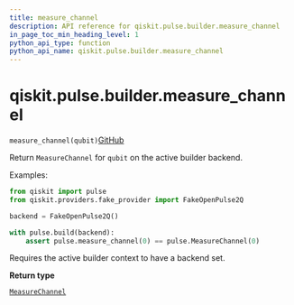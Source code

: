 ```yaml
---
title: measure_channel
description: API reference for qiskit.pulse.builder.measure_channel
in_page_toc_min_heading_level: 1
python_api_type: function
python_api_name: qiskit.pulse.builder.measure_channel
---
```


# qiskit.pulse.builder.measure\_channel

<span id="qiskit.pulse.builder.measure_channel" />

`measure_channel(qubit)`[GitHub](https://github.com/qiskit/qiskit/tree/stable/0.20/qiskit/pulse/builder.py "view source code")

Return `MeasureChannel` for `qubit` on the active builder backend.

Examples:

```python
from qiskit import pulse
from qiskit.providers.fake_provider import FakeOpenPulse2Q

backend = FakeOpenPulse2Q()

with pulse.build(backend):
    assert pulse.measure_channel(0) == pulse.MeasureChannel(0)
```

<Admonition title="Note" type="note">
  Requires the active builder context to have a backend set.
</Admonition>

**Return type**

[`MeasureChannel`](qiskit.pulse.channels.MeasureChannel "qiskit.pulse.channels.MeasureChannel")

